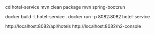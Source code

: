 cd hotel-service
mvn clean package
mvn spring-boot:run

docker build -t hotel-service .
docker run -p 8082:8082 hotel-service

http://localhost:8082/api/hotels
http://localhost:8082/h2-console